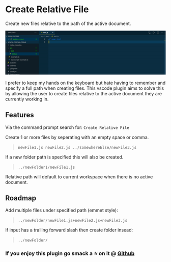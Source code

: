 # Create Relative File

Create new files relative to the path of the active document.

![create-relative-file](assets/create-relative-file-preview.gif)

I prefer to keep my hands on the keyboard but hate having to remember and specify a full path when creating files. This vscode plugin aims to solve this by allowing the user to create files relative to the active document they are currently working in.

## Features

Via the command prompt search for: `Create Relative File`

Create 1 or more files by seperating with an empty space or comma.

> `newFile1.js newFile2.js ../somewhereElse/newFile3.js`

If a new folder path is specified this will also be created.

> `../newFolder1/newFile1.js`

Relative path will default to current workspace when there is no active document.

## Roadmap

Add multiple files under specified path (emmet style):

> `../newFolder/newFile1.js+newFile2.js+newFile3.js`

If input has a trailing forward slash then create folder insead:

> `../newFolder/`

### If you enjoy this plugin go smack a ⭐️ on it @ [Github](https://github.com/joshmu/vscode-create-relative-file)
